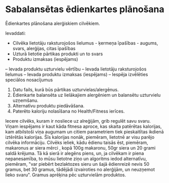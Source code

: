 # Sabalansētas ēdienkartes plānošana

Ēdienkartes plānošana alerģiskiem cilvēkiem.

Ievaddati:
- Cilvēka lietotāju raksturojošos lielumus - ķermeņa īpašības - augums, svars, alerģijas, citas īpašības
- Uzturā lietotie pārtikas produkti un to svars
- Produktu izmaksas (iespējams)

– Ievada produktu uzturvielu vērtību
– Ievada lietotāju raksturojošos lielumus
– Ievada produktu izmaksas (iespējams)
– Iespēja izvēlēties speciālos nosacījumus

1. Datu fails, kurā būs pārtikas uzturvielas/alergēnus.
2. Ēdienkarte balansēta uz lielākajiem alergēniem un balansētu uzturvielu uzņemšanu.
3. Alternatīvu produktu piedāvāšana.
4. Paterēto kaloriju nolasīšana no Health/Fitness ierīces.

Iecere cilvēks, kuram ir nosliece uz alreģijām, grib regulēt savu svaru. Viņam iespējams ir kaut kāda fitnesa aproce, kas skaita  patērētas kalorijas, kam atbilstoši viņa augumam un citiem parametriem tiek pieskaitītas ikdienā iztērētās kalorijas. Šīs kalorijas nonāk, piemēram, lietotnē ar visu parējo cilvēka informāciju. Cilvēks ieliek, kādu ēdienu taisās ēst, piemēram, makaronus ar siera mērci , kopā 100g makaronu, 50gr siera un 20 grami saldā krējuma. Tā kā sierā ir alegēns piens, un, ja cilvēkam ir piena nepanesamība, to mūsu lietotne ziņo un  algoritms iedod alternatīvu, piemēram, "var piebērt bezlaktozes sieru un šajā ēdienreizē nevis 50 gramus, bet 30 gramus, tādējādi izvairoties no alerģijām, un neuzņemot lieko svaru". Gramus aprēķina pēc uzturvielām produktos.
